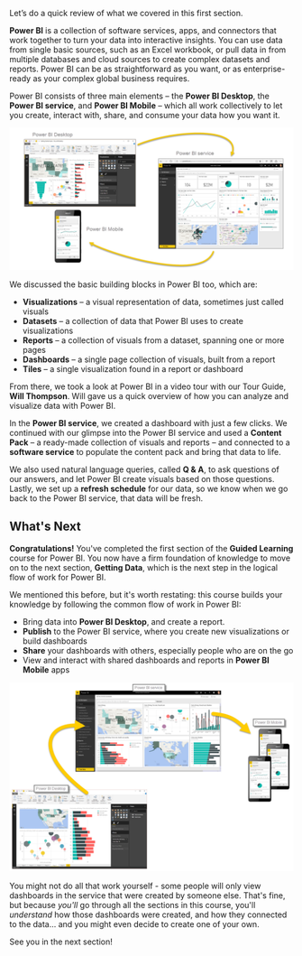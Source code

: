 Let’s do a quick review of what we covered in this first section.

**Power BI** is a collection of software services, apps, and connectors that work together to turn your data into interactive insights. You can use data from single basic sources, such as an Excel workbook, or pull data in from multiple databases and cloud sources to create complex datasets and reports. Power BI can be as straightforward as you want, or as enterprise-ready as your complex global business requires.

Power BI consists of three main elements – the **Power BI Desktop**, the **Power BI service**, and **Power BI Mobile** – which all work collectively to let you create, interact with, share, and consume your data how you want it.

![](media/0-4-summary-of-intro-to-power-bi/c0a4_1.png)

We discussed the basic building blocks in Power BI too, which are:

* **Visualizations** – a visual representation of data, sometimes just called visuals
* **Datasets** – a collection of data that Power BI uses to create visualizations
* **Reports** – a collection of visuals from a dataset, spanning one or more pages
* **Dashboards** – a single page collection of visuals, built from a report
* **Tiles** – a single visualization found in a report or dashboard

From there, we took a look at Power BI in a video tour with our Tour Guide, **Will Thompson**. Will gave us a quick overview of how you can analyze and visualize data with Power BI.

<!---
In **Power BI Desktop**, we connected to a basic Excel file, created visualizations, then published those visualizations to the service. Even if you use Power BI only with your Excel workbooks, you can gain amazing visual insights with those Excel workbooks, and both interact and share it in ways never before possible.
-->
In the **Power BI service**, we created a dashboard with just a few clicks. We continued with our glimpse into the Power BI service and used a **Content Pack** – a ready-made collection of visuals and reports – and connected to a **software service** to populate the content pack and bring that data to life.

We also used natural language queries, called **Q & A**, to ask questions of our answers, and let Power BI create visuals based on those questions. Lastly, we set up a **refresh schedule** for our data, so we know when we go back to the Power BI service, that data will be fresh.

## What's Next
**Congratulations!** You've completed the first section of the **Guided Learning** course for Power BI. You now have a firm foundation of knowledge to move on to the next section, **Getting Data**, which is the next step in the logical flow of work for Power BI.

We mentioned this before, but it's worth restating: this course builds your knowledge by following the common flow of work in Power BI:

* Bring data into **Power BI Desktop**, and create a report.
* **Publish** to the Power BI service, where you create new visualizations or build dashboards
* **Share** your dashboards with others, especially people who are on the go
* View and interact with shared dashboards and reports in **Power BI Mobile** apps

![](media/0-4-summary-of-intro-to-power-bi/c0a1_1.png)

You might not do all that work yourself - some people will only view dashboards in the service that were created by someone else. That's fine, but because *you'll* go through all the sections in this course, you'll *understand* how those dashboards were created, and how they connected to the data... and you might even decide to create one of your own.

See you in the next section!

